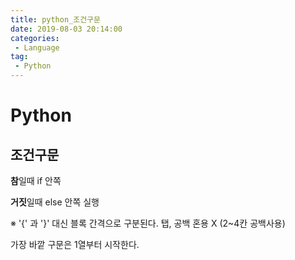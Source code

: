 ```yaml
---
title: python_조건구문
date: 2019-08-03 20:14:00
categories:
 - Language
tag:
 - Python
---
```


# Python

## 조건구문

**참**일때 if 안쪽

**거짓**일때 else 안쪽 실행



※ '{' 과 '}' 대신 블록 간격으로 구분된다. 탭, 공백 혼용 X (2~4칸 공백사용)

가장 바깥 구문은 1열부터 시작한다.